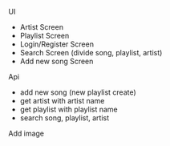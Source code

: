 UI

-   Artist Screen
-   Playlist Screen
-   Login/Register Screen
-   Search Screen (divide song, playlist, artist)
-   Add new song Screen

Api

-   add new song (new playlist create)
-   get artist with artist name
-   get playlist with playlist name
-   search song, playlist, artist

Add image
